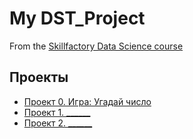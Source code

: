 # My DST_Project
From the [Skillfactory Data Science course](https://skillfactory.ru/data-scientist)

## Проекты

* [Проект 0. Игра: Угадай число](https://github.com/venza88/DST_Project/tree/main/project_0)
* [Проект 1. ______](_____)
* [Проект 2. ______](_____)
